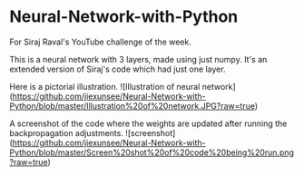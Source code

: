 # Neural-Network-with-Python
For Siraj Raval's YouTube challenge of the week.

This is a neural network with 3 layers, made using just numpy. It's an extended version of Siraj's code which had just one layer.

Here is a pictorial illustration.
![Illustration of neural network] (https://github.com/jiexunsee/Neural-Network-with-Python/blob/master/Illustration%20of%20network.JPG?raw=true)

A screenshot of the code where the weights are updated after running the backpropagation adjustments.
![screenshot] (https://github.com/jiexunsee/Neural-Network-with-Python/blob/master/Screen%20shot%20of%20code%20being%20run.png?raw=true)
